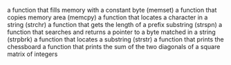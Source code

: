 a function that fills memory with a constant byte (memset)
a function that copies memory area (memcpy)
a function that locates a character in a string (strchr)
a function that gets the length of a prefix substring (strspn)
a function that searches and returns a pointer to a byte matched in a string (strpbrk)
a function that locates a substring (strstr)
a function that prints the chessboard
a function that prints the sum of the two diagonals of a square matrix of integers
